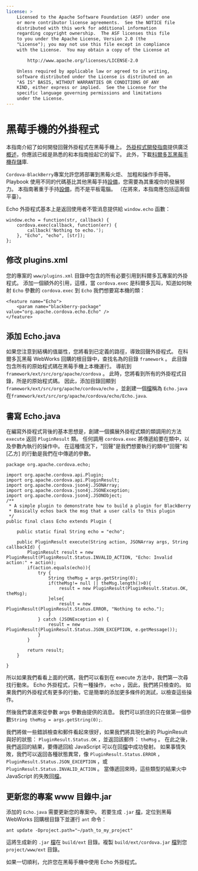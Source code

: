 ```yaml
---
license: >
    Licensed to the Apache Software Foundation (ASF) under one
    or more contributor license agreements.  See the NOTICE file
    distributed with this work for additional information
    regarding copyright ownership.  The ASF licenses this file
    to you under the Apache License, Version 2.0 (the
    "License"); you may not use this file except in compliance
    with the License.  You may obtain a copy of the License at

        http://www.apache.org/licenses/LICENSE-2.0

    Unless required by applicable law or agreed to in writing,
    software distributed under the License is distributed on an
    "AS IS" BASIS, WITHOUT WARRANTIES OR CONDITIONS OF ANY
    KIND, either express or implied.  See the License for the
    specific language governing permissions and limitations
    under the License.
---
```


# 黑莓手機的外掛程式

本指南介紹了如何開發回聲外掛程式在黑莓手機上。 <a href="../../hybrid/plugins/index.html">外掛程式開發指南</a>提供廣泛<a href="../../overview/index.html">概述</a>，你應該已經是熟悉的和本指南撿起它的留下。 此外，下載[科爾多瓦黑莓手機<a href="../../../cordova/storage/storage.html">存儲</a>庫][1].

 [1]: https://git-wip-us.apache.org/repos/asf?p=cordova-blackberry-webworks.git;a=summary

`Cordova-BlackBerry`專案允許您將部署到黑莓火炬、 加粗和操作手冊等。 Playbook 使用不同的代碼基比其他黑莓手持<a href="../../../cordova/device/device.html">設備</a>，您需要為其重複你的發展努力。 本指南著重于手持<a href="../../../cordova/device/device.html">設備</a>，而不是平板電腦。 （在將來，本指南應包括這兩個平臺）。

Echo 外掛程式基本上是返回使用者不管消息提供給 `window.echo` 函數：

    window.echo = function(str, callback) {
        cordova.exec(callback, function(err) {
            callback('Nothing to echo.');
        }, "Echo", "echo", [str]);
    };
    

## 修改 plugins.xml

您的專案的 `www/plugins.xml` 目錄中包含的所有必要引用到科爾多瓦專案的外掛程式。 添加一個額外的引用，這樣，當 `cordova.exec` 是科爾多瓦叫，知道如何映射 `Echo` 參數的 `cordova.exec` 到 `Echo` 我們想要寫本機的類：

    <feature name="Echo">
        <param name="blackberry-package" value="org.apache.cordova.echo.Echo" />
    </feature>
    

## 添加 Echo.java

如果您注意到結構的值屬性，您將看到已定義的路徑，導致回聲外掛程式。 在科爾多瓦黑莓 WebWorks 回購的根目錄中，查找名為的目錄 `framework` 。 此目錄包含所有的原始程式碼在黑莓手機上本機運行。 導航到 `framework/ext/src/org/apache/cordova` 。 此時，您將看到所有的外掛程式目錄，所是的原始程式碼。 因此，添加目錄回顯到 `framework/ext/src/org/apache/cordova/echo` ，並創建一個<a href="../../../cordova/file/fileobj/fileobj.html">檔</a>稱為 `Echo.java` 在`framework/ext/src/org/apache/cordova/echo/Echo.java`.

## 書寫 Echo.java

在編寫外掛程式背後的基本思想是，創建一個擴展外掛程式類的類調用的方法 `execute` 返回 `PluginResult` 類。 任何調用 `cordova.exec` 將傳遞給要在類中，以及參數內執行的操作中。 在這種情況下，"回聲"是我們想要執行的類中"回聲"和 [乙方] 的行動是我們在中傳遞的參數。

    package org.apache.cordova.echo;
    
    import org.apache.cordova.api.Plugin;
    import org.apache.cordova.api.PluginResult;
    import org.apache.cordova.json4j.JSONArray;
    import org.apache.cordova.json4j.JSONException;
    import org.apache.cordova.json4j.JSONObject;
    /**
     * A simple plugin to demonstrate how to build a plugin for BlackBerry
     * Basically echos back the msg that a user calls to this plugin
     */
    public final class Echo extends Plugin {
    
        public static final String echo = "echo";
    
        public PluginResult execute(String action, JSONArray args, String callbackId) {
            PluginResult result = new PluginResult(PluginResult.Status.INVALID_ACTION, "Echo: Invalid action:" + action);
            if(action.equals(echo)){
                try {
                    String theMsg = args.getString(0);
                    if(theMsg!= null || theMsg.length()>0){
                        result = new PluginResult(PluginResult.Status.OK, theMsg);
                    }else{
                        result = new PluginResult(PluginResult.Status.ERROR, "Nothing to echo.");
                    }
                } catch (JSONException e) {
                    result = new PluginResult(PluginResult.Status.JSON_EXCEPTION, e.getMessage());
                }
            }
    
            return result;
        }
    
    }
    

所以如果我們看看上面的代碼，我們可以看到在 execute 方法中，我們第一次尋找行動來。 Echo 外掛程式，只有一種操作， `echo` ，因此，我們將只檢查的。 如果我們的外掛程式有更多的行動，它是簡單的添加更多條件的測試，以檢查這些操作。

然後我們拿進來從參數 args 參數由提供的消息。 我們可以抓住的只在做第一個參數`String theMsg = args.getString(0);`.

我們將做一些錯誤檢查和郵件看起來很好，如果我們將具現化新的 PluginResult 與好的狀態： `PluginResult.Status.OK` ，並返回該郵件： `theMsg` 。 在此之後，我們返回的結果，要傳遞回給 JavaScript 可以在回<a href="../../../cordova/file/fileobj/fileobj.html">檔</a>中成功發射。 如果事情失敗，我們可以返回各種狀態異常，像 `PluginResult.Status.ERROR` ， `PluginResult.Status.JSON_EXCEPTION` ，或 `PluginResult.Status.INVALID_ACTION` 。 當傳遞回來時，這些類型的結果火中 JavaScript 的失敗回<a href="../../../cordova/file/fileobj/fileobj.html">檔</a>。

## 更新您的專案 www 目錄中.jar

添加的 `Echo.java` 需要更新您的專案中。 若要生成 `.jar` <a href="../../../cordova/file/fileobj/fileobj.html">檔</a>，定位到黑莓 WebWorks 回購根目錄下並運行 `ant` 命令：

    ant update -Dproject.path="~/path_to_my_project"
    

這將生成新的 `.jar` <a href="../../../cordova/file/fileobj/fileobj.html">檔</a>在 `build/ext` 目錄。複製 `build/ext/cordova.jar` <a href="../../../cordova/file/fileobj/fileobj.html">檔</a>到您 `project/www/ext` 目錄。

如果一切順利，允許您在黑莓手機中使用 Echo 外掛程式。